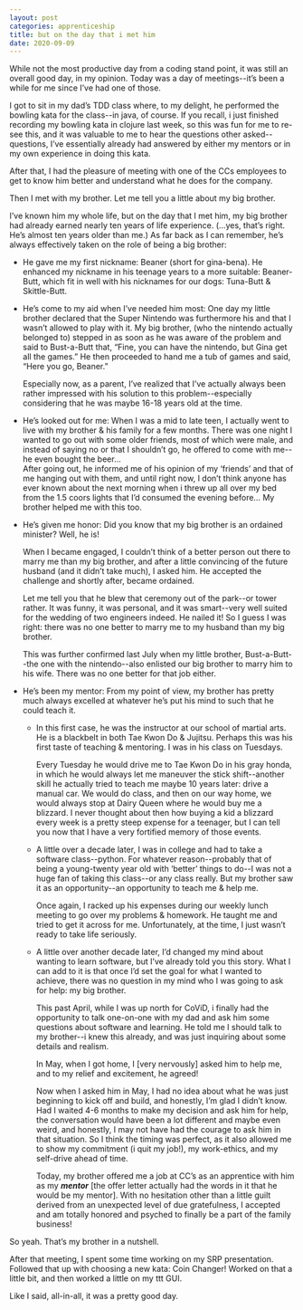 ```yaml
---
layout: post 
categories: apprenticeship
title: but on the day that i met him
date: 2020-09-09
---
```


While not the most productive day from a coding stand point, it was still an overall good day, in my opinion.  Today was a day of meetings--it’s been a while for me since I’ve had one of those.

I got to sit in my dad’s TDD class where, to my delight, he performed the bowling kata for the class--in java, of course.  If you recall, i just finished recording my bowling kata in clojure last week, so this was fun for me to re-see this, and it was valuable to me to hear the questions other asked--questions, I’ve essentially already had answered by either my mentors or in my own experience in doing this kata.  

After that, I had the pleasure of meeting with one of the CCs employees to get to know him better and understand what he does for the company.  

Then I met with my brother.  Let me tell you a little about my big brother.  

I’ve known him my whole life, but on the day that I met him, my big brother had already earned nearly ten years of life experience.  (...yes, that’s right.  He’s almost ten years older than me.)  As far back as I can remember, he’s always effectively taken on the role of being a big brother:  

  * He gave me my first nickname: Beaner (short for gina-bena).  He enhanced my nickname in his teenage years to a more suitable: Beaner-Butt, which fit in well with his nicknames for our dogs: Tuna-Butt & Skittle-Butt.    

  * He’s come to my aid when I’ve needed him most: One day my little brother declared that the Super Nintendo was furthermore his and that I wasn’t allowed to play with it.  My big brother, (who the nintendo actually belonged to) stepped in as soon as he was aware of the problem and said to Bust-a-Butt that, “Fine, you can have the nintendo, but Gina get all the games.”  He then proceeded to hand me a tub of games and said, “Here you go, Beaner.”  

    Especially now, as a parent, I’ve realized that I’ve actually always been rather impressed with his solution to this problem--especially considering that he was maybe 16-18 years old at the time.

  * He’s looked out for me:  When I was a mid to late teen, I actually went to live with my brother & his family for a few months.  There was one night I wanted to go out with some older friends, most of which were male, and instead of saying no or that I shouldn’t go, he offered to come with me--he even bought the beer…  
    After going out, he informed me of his opinion of my ‘friends’ and that of me hanging out with them, and until right now, I don’t think anyone has ever known about the next morning when i threw up all over my bed from the 1.5 coors lights that I’d consumed the evening before…  My brother helped me with this too.     
 
  * He’s given me honor:  Did you know that my big brother is an ordained minister?  Well, he is!  

    When I became engaged, I couldn’t think of a better person out there to marry me than my big brother, and after a little convincing of the future husband (and it didn’t take much), I asked him.  He accepted the challenge and shortly after, became ordained.  

    Let me tell you that he blew that ceremony out of the park--or tower rather.  It was funny, it was personal, and it was smart--very well suited for the wedding of two engineers indeed.  He nailed it!  So I guess I was right: there was no one better to marry me to my husband than my big brother.  

    This was further confirmed last July when my little brother, Bust-a-Butt--the one with the nintendo--also enlisted our big brother to marry him to his wife.  There was no one better for that job either.    

  * He’s been my mentor:  From my point of view, my brother has pretty much always excelled at whatever he’s put his mind to such that he could teach it.  

    * In this first case, he was the instructor at our school of martial arts.  He is a blackbelt in both Tae Kwon Do & Jujitsu.  Perhaps this was his first taste of teaching & mentoring.  I was in his class on Tuesdays.   

      Every Tuesday he would drive me to Tae Kwon Do in his gray honda, in which he would always let me maneuver the stick shift--another skill he actually tried to teach me maybe 10 years later: drive a manual car.  We would do class, and then on our way home, we would always stop at Dairy Queen where he would buy me a blizzard.  I never thought about then how buying a kid a blizzard every week is a pretty steep expense for a teenager, but I can tell you now that I have a very fortified memory of those events.

    * A little over a decade later, I was in college and had to take a software class--python.  For whatever reason--probably that of being a young-twenty year old with ‘better’ things to do--I was not a huge fan of taking this class--or any class really.  But my brother saw it as an opportunity--an opportunity to teach me & help me.

      Once again, I racked up his expenses during our weekly lunch meeting to go over my problems & homework.  He taught me and tried to get it across for me.  Unfortunately, at the time, I just wasn’t ready to take life seriously.

    * A little over another decade later, I’d changed my mind about wanting to learn software, but I’ve already told you this story.  What I can add to it is that once I’d set the goal for what I wanted to achieve, there was no question in my mind who I was going to ask for help: my big brother.  

      This past April, while I was up north for CoViD, i finally had the opportunity to talk one-on-one with my dad and ask him some questions about software and learning.  He told me I should talk to my brother--i knew this already, and was just inquiring about some details and realism. 

      In May, when I got home, I [very nervously] asked him to help me, and to my relief and excitement, he agreed!  

      Now when I asked him in May, I had no idea about what he was just beginning to kick off and build, and honestly, I’m glad I didn’t know.  Had I waited 4-6 months to make my decision and ask him for help, the conversation would have been a lot different and maybe even weird, and honestly, I may not have had the courage to ask him in that situation.  So I think the timing was perfect, as it also allowed me to show my commitment (i quit my job!), my work-ethics, and my self-drive ahead of time.  

      Today, my brother offered me a job at CC’s as an apprentice with him as my ***mentor*** [the offer letter actually had the words in it that he would be my mentor].  With no hesitation other than a little guilt derived from an unexpected level of due gratefulness, I accepted and am totally honored and psyched to finally be a part of the family business!
			
So yeah. That’s my brother in a nutshell.

After that meeting, I spent some time working on my SRP presentation.  Followed that up with choosing a new kata: Coin Changer!  Worked on that a little bit, and then worked a little on my ttt GUI.

Like I said, all-in-all, it was a pretty good day.


